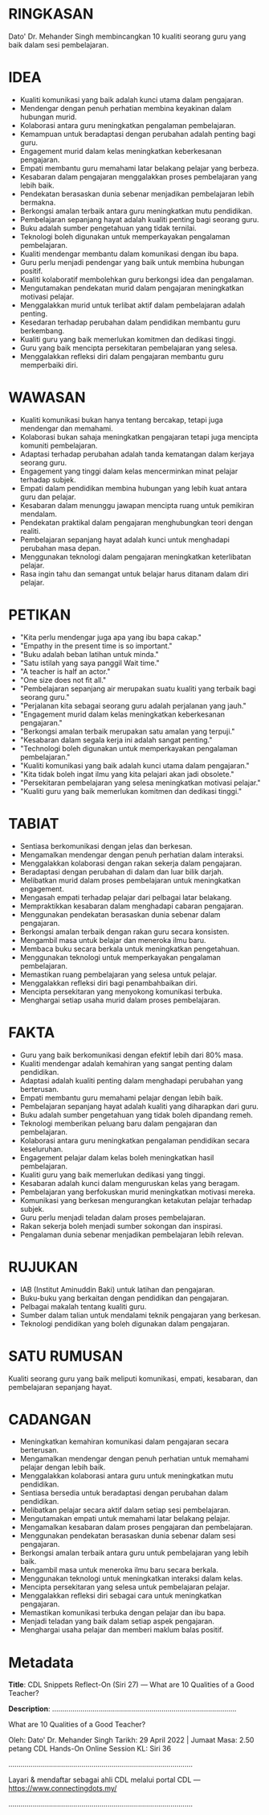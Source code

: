 # RINGKASAN
Dato' Dr. Mehander Singh membincangkan 10 kualiti seorang guru yang baik dalam sesi pembelajaran.

# IDEA
- Kualiti komunikasi yang baik adalah kunci utama dalam pengajaran.
- Mendengar dengan penuh perhatian membina keyakinan dalam hubungan murid.
- Kolaborasi antara guru meningkatkan pengalaman pembelajaran.
- Kemampuan untuk beradaptasi dengan perubahan adalah penting bagi guru.
- Engagement murid dalam kelas meningkatkan keberkesanan pengajaran.
- Empati membantu guru memahami latar belakang pelajar yang berbeza.
- Kesabaran dalam pengajaran menggalakkan proses pembelajaran yang lebih baik.
- Pendekatan berasaskan dunia sebenar menjadikan pembelajaran lebih bermakna.
- Berkongsi amalan terbaik antara guru meningkatkan mutu pendidikan.
- Pembelajaran sepanjang hayat adalah kualiti penting bagi seorang guru.
- Buku adalah sumber pengetahuan yang tidak ternilai.
- Teknologi boleh digunakan untuk memperkayakan pengalaman pembelajaran.
- Kualiti mendengar membantu dalam komunikasi dengan ibu bapa.
- Guru perlu menjadi pendengar yang baik untuk membina hubungan positif.
- Kualiti kolaboratif membolehkan guru berkongsi idea dan pengalaman.
- Mengutamakan pendekatan murid dalam pengajaran meningkatkan motivasi pelajar.
- Menggalakkan murid untuk terlibat aktif dalam pembelajaran adalah penting.
- Kesedaran terhadap perubahan dalam pendidikan membantu guru berkembang.
- Kualiti guru yang baik memerlukan komitmen dan dedikasi tinggi.
- Guru yang baik mencipta persekitaran pembelajaran yang selesa.
- Menggalakkan refleksi diri dalam pengajaran membantu guru memperbaiki diri.

# WAWASAN
- Kualiti komunikasi bukan hanya tentang bercakap, tetapi juga mendengar dan memahami.
- Kolaborasi bukan sahaja meningkatkan pengajaran tetapi juga mencipta komuniti pembelajaran.
- Adaptasi terhadap perubahan adalah tanda kematangan dalam kerjaya seorang guru.
- Engagement yang tinggi dalam kelas mencerminkan minat pelajar terhadap subjek.
- Empati dalam pendidikan membina hubungan yang lebih kuat antara guru dan pelajar.
- Kesabaran dalam menunggu jawapan mencipta ruang untuk pemikiran mendalam.
- Pendekatan praktikal dalam pengajaran menghubungkan teori dengan realiti.
- Pembelajaran sepanjang hayat adalah kunci untuk menghadapi perubahan masa depan.
- Menggunakan teknologi dalam pengajaran meningkatkan keterlibatan pelajar.
- Rasa ingin tahu dan semangat untuk belajar harus ditanam dalam diri pelajar.

# PETIKAN
- "Kita perlu mendengar juga apa yang ibu bapa cakap."
- "Empathy in the present time is so important."
- "Buku adalah beban latihan untuk minda."
- "Satu istilah yang saya panggil Wait time."
- "A teacher is half an actor."
- "One size does not fit all."
- "Pembelajaran sepanjang air merupakan suatu kualiti yang terbaik bagi seorang guru."
- "Perjalanan kita sebagai seorang guru adalah perjalanan yang jauh."
- "Engagement murid dalam kelas meningkatkan keberkesanan pengajaran."
- "Berkongsi amalan terbaik merupakan satu amalan yang terpuji."
- "Kesabaran dalam segala kerja ini adalah sangat penting."
- "Technologi boleh digunakan untuk memperkayakan pengalaman pembelajaran."
- "Kualiti komunikasi yang baik adalah kunci utama dalam pengajaran."
- "Kita tidak boleh ingat ilmu yang kita pelajari akan jadi obsolete."
- "Persekitaran pembelajaran yang selesa meningkatkan motivasi pelajar."
- "Kualiti guru yang baik memerlukan komitmen dan dedikasi tinggi."

# TABIAT
- Sentiasa berkomunikasi dengan jelas dan berkesan.
- Mengamalkan mendengar dengan penuh perhatian dalam interaksi.
- Menggalakkan kolaborasi dengan rakan sekerja dalam pengajaran.
- Beradaptasi dengan perubahan di dalam dan luar bilik darjah.
- Melibatkan murid dalam proses pembelajaran untuk meningkatkan engagement.
- Mengasah empati terhadap pelajar dari pelbagai latar belakang.
- Mempraktikkan kesabaran dalam menghadapi cabaran pengajaran.
- Menggunakan pendekatan berasaskan dunia sebenar dalam pengajaran.
- Berkongsi amalan terbaik dengan rakan guru secara konsisten.
- Mengambil masa untuk belajar dan meneroka ilmu baru.
- Membaca buku secara berkala untuk meningkatkan pengetahuan.
- Menggunakan teknologi untuk memperkayakan pengalaman pembelajaran.
- Memastikan ruang pembelajaran yang selesa untuk pelajar.
- Menggalakkan refleksi diri bagi penambahbaikan diri.
- Mencipta persekitaran yang menyokong komunikasi terbuka.
- Menghargai setiap usaha murid dalam proses pembelajaran.

# FAKTA
- Guru yang baik berkomunikasi dengan efektif lebih dari 80% masa.
- Kualiti mendengar adalah kemahiran yang sangat penting dalam pendidikan.
- Adaptasi adalah kualiti penting dalam menghadapi perubahan yang berterusan.
- Empati membantu guru memahami pelajar dengan lebih baik.
- Pembelajaran sepanjang hayat adalah kualiti yang diharapkan dari guru.
- Buku adalah sumber pengetahuan yang tidak boleh dipandang remeh.
- Teknologi memberikan peluang baru dalam pengajaran dan pembelajaran.
- Kolaborasi antara guru meningkatkan pengalaman pendidikan secara keseluruhan.
- Engagement pelajar dalam kelas boleh meningkatkan hasil pembelajaran.
- Kualiti guru yang baik memerlukan dedikasi yang tinggi.
- Kesabaran adalah kunci dalam menguruskan kelas yang beragam.
- Pembelajaran yang berfokuskan murid meningkatkan motivasi mereka.
- Komunikasi yang berkesan mengurangkan ketakutan pelajar terhadap subjek.
- Guru perlu menjadi teladan dalam proses pembelajaran.
- Rakan sekerja boleh menjadi sumber sokongan dan inspirasi.
- Pengalaman dunia sebenar menjadikan pembelajaran lebih relevan.

# RUJUKAN
- IAB (Institut Aminuddin Baki) untuk latihan dan pengajaran.
- Buku-buku yang berkaitan dengan pendidikan dan pengajaran.
- Pelbagai makalah tentang kualiti guru.
- Sumber dalam talian untuk mendalami teknik pengajaran yang berkesan.
- Teknologi pendidikan yang boleh digunakan dalam pengajaran.

# SATU RUMUSAN
Kualiti seorang guru yang baik meliputi komunikasi, empati, kesabaran, dan pembelajaran sepanjang hayat.

# CADANGAN
- Meningkatkan kemahiran komunikasi dalam pengajaran secara berterusan.
- Mengamalkan mendengar dengan penuh perhatian untuk memahami pelajar dengan lebih baik.
- Menggalakkan kolaborasi antara guru untuk meningkatkan mutu pendidikan.
- Sentiasa bersedia untuk beradaptasi dengan perubahan dalam pendidikan.
- Melibatkan pelajar secara aktif dalam setiap sesi pembelajaran.
- Mengutamakan empati untuk memahami latar belakang pelajar.
- Mengamalkan kesabaran dalam proses pengajaran dan pembelajaran.
- Menggunakan pendekatan berasaskan dunia sebenar dalam sesi pengajaran.
- Berkongsi amalan terbaik antara guru untuk pembelajaran yang lebih baik.
- Mengambil masa untuk meneroka ilmu baru secara berkala.
- Menggunakan teknologi untuk meningkatkan interaksi dalam kelas.
- Mencipta persekitaran yang selesa untuk pembelajaran pelajar.
- Menggalakkan refleksi diri sebagai cara untuk meningkatkan pengajaran.
- Memastikan komunikasi terbuka dengan pelajar dan ibu bapa.
- Menjadi teladan yang baik dalam setiap aspek pengajaran.
- Menghargai usaha pelajar dan memberi maklum balas positif.

# Metadata
**Title**: CDL Snippets Reflect-On (Siri 27) — What are 10 Qualities of a Good Teacher?

**Description**: ...........................................................................................

What are 10 Qualities of a Good Teacher?

Oleh: Dato' Dr. Mehander Singh
Tarikh: 29 April 2022   |   Jumaat
Masa: 2.50 petang
CDL Hands-On Online Session KL: Siri 36

...........................................................................................

Layari & mendaftar sebagai ahli CDL melalui portal CDL — https://www.connectingdots.my/

...........................................................................................